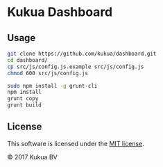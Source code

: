 # Kukua Dashboard

## Usage

```bash
git clone https://github.com/kukua/dashboard.git
cd dashboard/
cp src/js/config.js.example src/js/config.js
chmod 600 src/js/config.js

sudo npm install -g grunt-cli
npm install
grunt copy
grunt build
```

## License

This software is licensed under the [MIT license](https://github.com/kukua/dashboard/blob/master/LICENSE).

© 2017 Kukua BV
